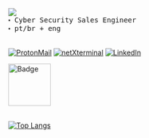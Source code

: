 <div align="left">
  <samp>
    <img src="https://readme-typing-svg.demolab.com?font=Fira+Code&size=15&pause=1000&color=8D8D8D&width=435&lines=%3E+whoami"> <br>
    ⬝ Cyber Security Sales Engineer <br>
    ⬝ pt/br + eng <br>
  </samp>
  
  <br>

[![ProtonMail](https://img.shields.io/badge/proton%20mail-6D4AFF?style=for-the-badge&logo=protonmail&logoColor=white)](gabriel.carvalhaes@pm.me)
[![netXterminal](https://img.shields.io/badge/netXterminal-7600bc?style=for-the-badge&logoColor=white)](https://netxterminal.com)
[![LinkedIn](https://img.shields.io/badge/LinkedIn-0077B5?style=for-the-badge&logo=linkedin&logoColor=white)](https://www.linkedin.com/in/gabrielcarvalhaes10/)

<a href="https://www.credly.com/badges/6b1e296c-13d0-41a2-a317-68b5e4d2fba7/public_url">
  <img src="https://images.credly.com/images/276d8595-f4e0-457b-adc8-aab85ee221bf/blob" alt="Badge" width="85">
</a>

<br>
<br>

[![Top Langs](https://github-readme-stats.vercel.app/api/top-langs/?username=gabcarvalhaes&theme=radical&layout=compact)](https://github.com/anuraghazra/github-readme-stats)
